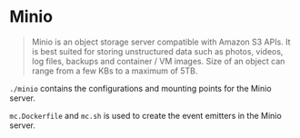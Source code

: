 # Minio

> Minio is an object storage server compatible with Amazon S3 APIs. It is best suited for storing unstructured data such as photos, videos, log files, backups and container / VM images. Size of an object can range from a few KBs to a maximum of 5TB.

`./minio` contains the configurations and mounting points for the Minio server.

`mc.Dockerfile` and `mc.sh` is used to create the event emitters in the Minio server.
